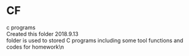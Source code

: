 # CF<br>
c programs<br>
Created this folder 2018.9.13 <br>
  folder is used to stored C programs including some tool 
functions and codes for homework\n
